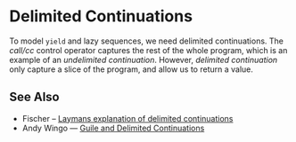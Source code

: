 # Delimited Continuations
To model `yield` and lazy sequences, we need delimited continuations. The _call/cc_ control operator captures the rest of the whole program, which is an example of an _undelimited continuation_. However, _delimited continuation_ only capture a slice of the program, and allow us to return a value.




## See Also
- Fischer – [Laymans explanation of delimited continuations](https://gist.github.com/sebfisch/2235780)
- Andy Wingo — [Guile and Delimited Continuations](https://wingolog.org/archives/2010/02/26/guile-and-delimited-continuations)